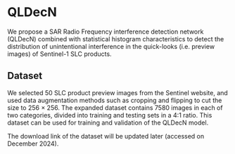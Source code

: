 # QLDecN
 We propose a SAR Radio Frequency interference detection network (QLDecN) combined with statistical histogram characteristics to detect the distribution of unintentional interference in the quick-looks (i.e. preview images) of Sentinel-1 SLC products.
## Dataset
 We selected 50 SLC product preview images from the Sentinel website, and used data augmentation methods such as cropping and flipping to cut the size to 256 × 256. The expanded dataset contains 7580 images in each of two categories, divided into training and testing sets in a 4:1 ratio. This dataset can be used for training and validation of the QLDecN model.

 The download link of the dataset will be updated later (accessed on December 2024). 
